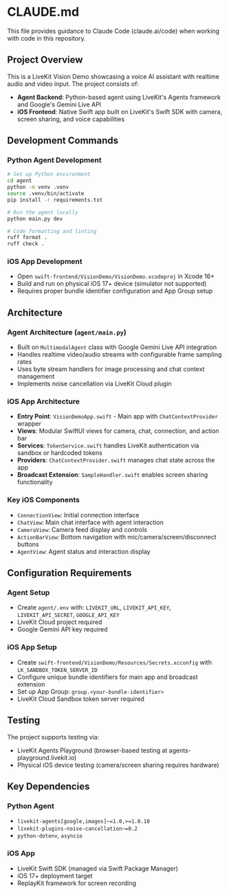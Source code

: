 # CLAUDE.md

This file provides guidance to Claude Code (claude.ai/code) when working with code in this repository.

## Project Overview

This is a LiveKit Vision Demo showcasing a voice AI assistant with realtime audio and video input. The project consists of:

- **Agent Backend**: Python-based agent using LiveKit's Agents framework and Google's Gemini Live API
- **iOS Frontend**: Native Swift app built on LiveKit's Swift SDK with camera, screen sharing, and voice capabilities

## Development Commands

### Python Agent Development

```bash
# Set up Python environment
cd agent
python -m venv .venv
source .venv/bin/activate
pip install -r requirements.txt

# Run the agent locally
python main.py dev

# Code formatting and linting
ruff format .
ruff check .
```

### iOS App Development

- Open `swift-frontend/VisionDemo/VisionDemo.xcodeproj` in Xcode 16+
- Build and run on physical iOS 17+ device (simulator not supported)
- Requires proper bundle identifier configuration and App Group setup

## Architecture

### Agent Architecture (`agent/main.py`)
- Built on `MultimodalAgent` class with Google Gemini Live API integration
- Handles realtime video/audio streams with configurable frame sampling rates
- Uses byte stream handlers for image processing and chat context management
- Implements noise cancellation via LiveKit Cloud plugin

### iOS App Architecture
- **Entry Point**: `VisionDemoApp.swift` - Main app with `ChatContextProvider` wrapper
- **Views**: Modular SwiftUI views for camera, chat, connection, and action bar
- **Services**: `TokenService.swift` handles LiveKit authentication via sandbox or hardcoded tokens
- **Providers**: `ChatContextProvider.swift` manages chat state across the app
- **Broadcast Extension**: `SampleHandler.swift` enables screen sharing functionality

### Key iOS Components
- `ConnectionView`: Initial connection interface
- `ChatView`: Main chat interface with agent interaction
- `CameraView`: Camera feed display and controls
- `ActionBarView`: Bottom navigation with mic/camera/screen/disconnect buttons
- `AgentView`: Agent status and interaction display

## Configuration Requirements

### Agent Setup
- Create `agent/.env` with: `LIVEKIT_URL`, `LIVEKIT_API_KEY`, `LIVEKIT_API_SECRET`, `GOOGLE_API_KEY`
- LiveKit Cloud project required
- Google Gemini API key required

### iOS App Setup
- Create `swift-frontend/VisionDemo/Resources/Secrets.xcconfig` with `LK_SANDBOX_TOKEN_SERVER_ID`
- Configure unique bundle identifiers for main app and broadcast extension
- Set up App Group: `group.<your-bundle-identifier>`
- LiveKit Cloud Sandbox token server required

## Testing

The project supports testing via:
- LiveKit Agents Playground (browser-based testing at agents-playground.livekit.io)
- Physical iOS device testing (camera/screen sharing requires hardware)

## Key Dependencies

### Python Agent
- `livekit-agents[google,images]~=1.0,>=1.0.18`
- `livekit-plugins-noise-cancellation~=0.2`
- `python-dotenv`, `asyncio`

### iOS App
- LiveKit Swift SDK (managed via Swift Package Manager)
- iOS 17+ deployment target
- ReplayKit framework for screen recording